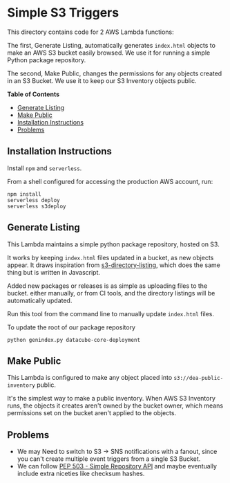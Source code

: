 # Simple S3 Triggers

This directory contains code for 2 AWS Lambda functions:

The first, Generate Listing, automatically generates `index.html` objects to
make an AWS S3 bucket easily browsed. We use it for running a simple Python
package repository.

The second, Make Public, changes the permissions for any objects created in an
S3 Bucket. We use it to keep our S3 Inventory objects public.

<!-- markdown-toc start - Don't edit this section. Run M-x markdown-toc-refresh-toc -->
**Table of Contents**

- [Generate Listing](#generate-listing)
- [Make Public](#make-public)
- [Installation Instructions](#installation-instructions)
- [Problems](#problems)

<!-- markdown-toc end -->

## Installation Instructions

Install `npm` and `serverless`.

From a shell configured for accessing the production AWS account, run:


```shell
npm install
serverless deploy
serverless s3deploy
```
## Generate Listing

This Lambda maintains a simple python package repository, hosted on S3.

It works by keeping `index.html` files updated in a bucket, as new objects appear.
It draws inspiration from
[s3-directory-listing](https://github.com/razorjack/s3-directory-listing), which
does the same thing but is written in Javascript.

Added new packages or releases is as simple as uploading files to the bucket.
either manually, or from CI tools, and the directory listings will be
automatically updated.

Run this tool from the command line to manually update `index.html` files.

To update the root of our package repository

    python genindex.py datacube-core-deployment

## Make Public

This Lambda is configured to make any object placed into `s3://dea-public-inventory` public.

It's the simplest way to make a public inventory. When AWS S3 Inventory runs,
the objects it creates aren't owned by the bucket owner, which means permissions
set on the bucket aren't applied to the objects.


## Problems

 - We may Need to switch to S3 -> SNS notifications with a fanout, since you
   can't create multiple event triggers from a single S3 Bucket.
 - We can follow [PEP 503 - Simple Repository
API](https://www.python.org/dev/peps/pep-0503/) and maybe eventually include
extra niceties like checksum hashes.
